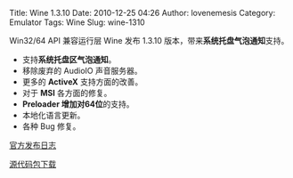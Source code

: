 Title: Wine 1.3.10
Date: 2010-12-25 04:26
Author: lovenemesis
Category: Emulator
Tags: Wine
Slug: wine-1310

Win32/64 API 兼容运行层 Wine 发布 1.3.10
版本，带来**系统托盘气泡通知**支持。

-   支持**系统托盘区气泡通知**。
-   移除废弃的 AudioIO 声音服务器。
-   更多的 **ActiveX** 支持方面的改善。
-   对于 **MSI** 各方面的修复。
-   **Preloader 增加对64位**的支持。
-   本地化语言更新。
-   各种 Bug 修复。

[官方发布日志](http://www.winehq.org/announce/1.3.10)

[源代码包下载](http://prdownloads.sourceforge.net/wine/wine-1.3.10.tar.bz2)
